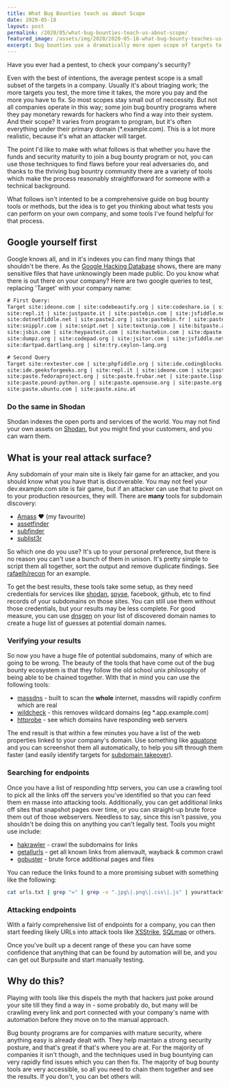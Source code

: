 ```yaml
---
title: What Bug Bounties teach us about Scope
date: 2020-05-18
layout: post
permalink: /2020/05/what-bug-bounties-teach-us-about-scope/
featured_image: /assets/img/2020/2020-05-18-what-bug-bounty-teaches-us-about-scope.jpg
excerpt: Bug bounties use a dramatically more open scope of targets to find security flaws than your average pentest. And while we might still lean on pentests for compliance purposes, there is a lot of merit to hacking yourself the bug bounty way.
---
```

Have you ever had a pentest, to check your company's security?

Even with the best of intentions, the average pentest scope is a small subset of the targets in a company. Usually it's about triaging work; the more targets you test, the more time it takes, the more you pay and the more you have to fix. So most scopes stay small out of neccessity. But not all companies operate in this way; some join bug bountry programs where they pay monetary rewards for hackers who find a way into their system. And their scope? It varies from program to program, but it's often everything under their primary domain (*.example.com). This is a lot more realistic, because it's what an attacker will target.

The point I'd like to make with what follows is that whether you have the funds and security maturity to join a bug bounty program or not, you can use those techniques to find flaws before your real adversaries do, and thanks to the thriving bug bountry community there are a variety of tools which make the process reasonably straightforward for someone with a technical background.

What follows isn't intented to be a comprehensive guide on bug bounty tools or methods, but the idea is to get you thinking about what tests you can perform on your own company, and some tools I've found helpful for that process.

## Google yourself first
Google knows all, and in it's indexes you can find many things that shouldn't be there. As the [Google Hacking Database](https://www.exploit-db.com/google-hacking-database) shows, there are many sensitive files that have unknowingly been made public. Do you know what there is out there on your company? Here are two google queries to test, replacing 'Target' with your company name:

``` html
# First Query:
Target site:ideone.com | site:codebeautify.org | site:codeshare.io | site:codepen.io | 
site:repl.it | site:justpaste.it | site:pastebin.com | site:jsfiddle.net | site:trello.com | 
site:dotnetfiddle.net | site:paste2.org | site:pastebin.fr | site:pastehtml.com | site:slexy.org | 
site:snipplr.com | site:snipt.net | site:textsnip.com | site:bitpaste.app | site:justpaste.it | 
site:jsbin.com | site:heypasteit.com | site:hastebin.com | site:dpaste.org | site:dpaste.com | 
site:dumpz.org | site:codepad.org | site:jsitor.com | site:jsfiddle.net | site:play.golang.org | 
site:dartpad.dartlang.org | site:try.ceylon-lang.org

# Second Query
Target site:rextester.com | site:phpfiddle.org | site:ide.codingblocks.com | 
site:ide.geeksforgeeks.org | site:repl.it | site:ideone.com | site:paste.debian.net | 
site:paste.fedoraproject.org | site:paste.frubar.net | site:paste.lisp.org | 
site:paste.pound-python.org | site:paste.opensuse.org | site:paste.org | site:paste.org.ru | 
site:paste.ubuntu.com | site:paste.xinu.at
```

### Do the same in Shodan
Shodan indexes the open ports and services of the world. You may not find your own assets on [Shodan](https://www.shodan.io/), but you might find your customers, and you can warn them.

## What is your real attack surface?
Any subdomain of your main site is likely fair game for an attacker, and you should know what you have that is discoverable. You may not feel your dev.example.com site is fair game, but if an attacker can use that to pivot on to your production resources, they will. There are **many** tools for subdomain discovery:

* [Amass](https://github.com/OWASP/Amass) ❤ (my favourite)
* [assetfinder](https://github.com/tomnomnom/assetfinder)
* [subfinder](https://github.com/projectdiscovery/subfinder)
* [sublist3r](https://github.com/aboul3la/Sublist3r)

So which one do you use? It's up to your personal preference, but there is no reason you can't use a bunch of them in unison. It's pretty simple to script them all together, sort the output and remove duplicate findings. See [rafaelh/recon](https://github.com/rafaelh/recon) for an example.

To get the best results, these tools take some setup, as they need credentials for services like [shodan](https://www.shodan.io/), [spyse](https://spyse.com/), facebook, github, etc to find records of your subdomains on those sites. You can still use them without those credentials, but your results may be less complete. For good measure, you can use [dnsgen](https://github.com/ProjectAnte/dnsgen) on your list of discovered domain names to create a huge list of guesses at potential domain names.

### Verifying your results

So now you have a huge file of potential subdomains, many of which are going to be wrong. The beauty of the tools that have come out of the bug bounty ecosystem is that they follow the old school unix philosophy of being able to be chained together. With that in mind you can use the following tools:

* [massdns](https://github.com/blechschmidt/massdns) - built to scan the **whole** internet, massdns will rapidly confirm which are real
* [wildcheck](https://github.com/theblackturtle/wildcheck) - this removes wildcard domains (eg *.app.example.com)
* [httprobe](https://github.com/tomnomnom/httprobe) - see which domains have responding web servers

The end result is that within a few minutes you have a list of the web properties linked to your company's domain. Use something like [aquatone](https://github.com/michenriksen/aquatone) and you can screenshot them all automatically, to help you sift through them faster (and easily identify targets for [subdomain takeover](https://github.com/EdOverflow/can-i-take-over-xyz)).

### Searching for endpoints
Once you have a list of responding http servers, you can use a crawling tool to pick all the links off the servers you've identified so that you can feed them en masse into attacking tools. Additionally, you can get additional links off sites that snapshot pages over time, or you can straight-up brute force them out of those webservers. Needless to say, since this isn't passive, you shouldn't be doing this on anything you can't legally test. Tools you might use include:

* [hakrawler](https://github.com/hakluke/hakrawler) - crawl the subdomains for links
* [getallurls](https://github.com/lc/gau) - get all known links from alienvault, wayback & common crawl
* [gobuster](https://github.com/OJ/gobuster) - brute force additional pages and files

You can reduce the links found to a more promising subset with something like the following:

``` sh
cat urls.txt | grep "=" | grep -v ".jpg\|.png\|.css\|.js" | yourattacktool
```

### Attacking endpoints
With a fairly comprehensive list of endpoints for a company, you can then start feeding likely URLs into attack tools like [XSStrike](https://github.com/s0md3v/XSStrike), [SQLmap](http://sqlmap.org/) or others.

Once you've built up a decent range of these you can have some confidence that anything that can be found by automation will be, and you can get out Burpsuite and start manually testing.

## Why do this?
Playing with tools like this dispels the myth that hackers just poke around your site till they find a way in - some probably do, but many will be crawling every link and port connected with your company's name with automation before they move on to the manual approach.

Bug bounty programs are for companies with mature security, where anything easy is already dealt with. They help maintain a strong security posture, and that's great if that's where you are at. For the majority of companies it isn't though, and the techniques used in bug bountying can very rapidly find issues which you can then fix. The majority of bug bounty tools are very accessible, so all you need to chain them together and see the results. If you don't, you can bet others will.
